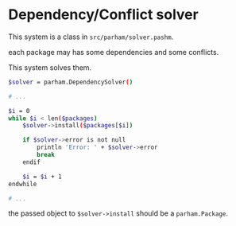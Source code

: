 # Dependency/Conflict solver
This system is a class in `src/parham/solver.pashm`.

each package may has some dependencies and some conflicts.

This system solves them.

```bash
$solver = parham.DependencySolver()

# ...

$i = 0
while $i < len($packages)
    $solver->install($packages[$i])

    if $solver->error is not null
        println 'Error: ' + $solver->error
        break
    endif

    $i = $i + 1
endwhile

# ...

```

the passed object to `$solver->install` should be a `parham.Package`.
